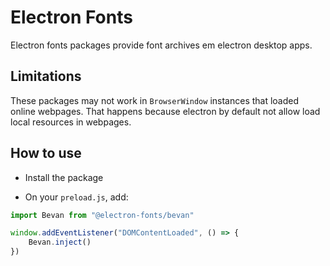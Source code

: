 # Electron Fonts

Electron fonts packages provide font archives em electron desktop apps.

## Limitations

These packages may not work in `BrowserWindow` instances that loaded online webpages. That happens because electron by default not allow load local resources in webpages.

## How to use

* Install the package

* On your `preload.js`, add:

```ts
import Bevan from "@electron-fonts/bevan"

window.addEventListener("DOMContentLoaded", () => {
    Bevan.inject()
})
```